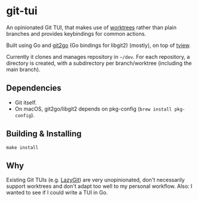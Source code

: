 # git-tui

An opinionated Git TUI, that makes use of
[worktrees](https://git-scm.com/docs/git-worktree) rather than plain branches
and provides keybindings for common actions.

Built using Go and [git2go](https://github.com/libgit2/git2go) (Go bindings for
libgit2) (mostly), on top
of [tview](https://github.com/rivo/tview).

Currently it clones and manages repository in `~/dev`. For each repository, a
directory is created, with a subdirectory per branch/worktree (including the
main branch).

## Dependencies

* Git itself.
* On macOS, git2go/libgit2 depends on pkg-config (`brew install pkg-config`).

## Building & Installing

```
make install
```

## Why

Existing Git TUIs (e.g. [LazyGit](https://github.com/jesseduffield/lazygit)) are
very unopinionated, don't necessarily support worktrees and don't adapt too well
to my personal workflow. Also: I wanted to see if I could write a TUI in Go.

